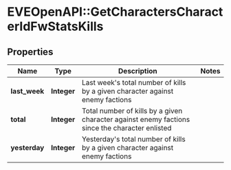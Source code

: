 # EVEOpenAPI::GetCharactersCharacterIdFwStatsKills

## Properties
Name | Type | Description | Notes
------------ | ------------- | ------------- | -------------
**last_week** | **Integer** | Last week&#39;s total number of kills by a given character against enemy factions | 
**total** | **Integer** | Total number of kills by a given character against enemy factions since the character enlisted | 
**yesterday** | **Integer** | Yesterday&#39;s total number of kills by a given character against enemy factions | 


